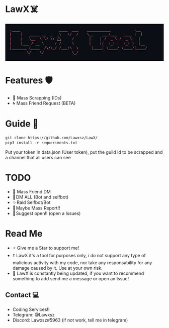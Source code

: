 # LawX ☠️ 
![lawx](lawx.png)
# Features 🛡️ 
- 💢 Mass Scrapping (IDs)
- 🌀  Mass Friend Request (BETA)

# Guide 🧲 
```
git clone https://github.com/Lawxsz/LawX/
pip3 install -r requeriments.txt
```
Put your token in data.json (User token), put the guild id to be scrapped and a channel that all users can see

# TODO
- 🌚 Mass Friend DM
- 🎀 DM ALL (Bot and selfbot)
- ✨ Raid Selfbot/Bot
- 💼 Maybe Mass Report!!
- 📜 Suggest open!! (open a Issues)

# Read Me
- ⭐️ Give me a Star to support me!
-  ❗  LawX it's a tool for purposes only, i do not support any type of malicious activity with my code, nor take any responsability for any damage caused by it. Use at your own risk. 
- 🚀 LawX is constantly being updated, if you want to recommend something to add send me a message or open an Issue!


## Contact 💻
- Coding Services!!
- Telegram: @Lawxsz
- Discord: Lawxsz#5963 (if not work, tell me in telegram)
